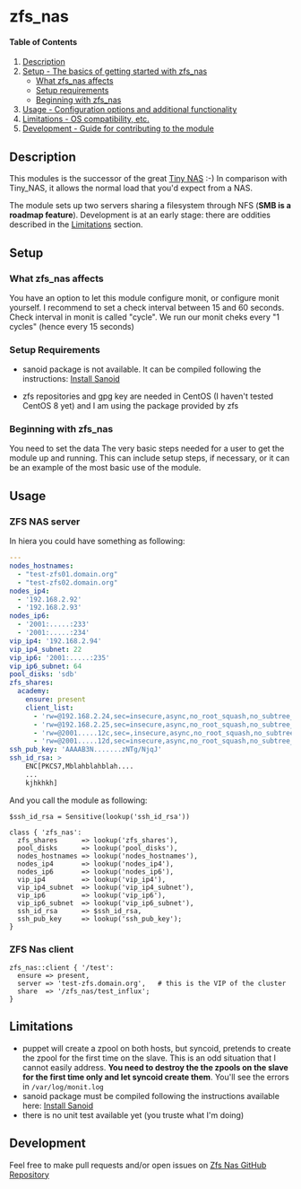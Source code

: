 # zfs_nas

#### Table of Contents

1. [Description](#description)
2. [Setup - The basics of getting started with zfs_nas](#setup)
    * [What zfs_nas affects](#what-zfs_nas-affects)
    * [Setup requirements](#setup-requirements)
    * [Beginning with zfs_nas](#beginning-with-zfs_nas)
3. [Usage - Configuration options and additional functionality](#usage)
4. [Limitations - OS compatibility, etc.](#limitations)
5. [Development - Guide for contributing to the module](#development)

## Description

This modules is the successor of the great [Tiny NAS](https://forge.puppet.com/maxadamo/tiny_nas) :-)
In comparison with Tiny_NAS, it allows the normal load that you'd expect from a NAS.

The module sets up two servers sharing a filesystem through NFS (**SMB is a roadmap feature**).
Development is at an early stage: there are oddities described in the [Limitations](#limitations) section.

## Setup

### What zfs_nas affects

You have an option to let this module configure monit, or configure monit yourself.
I recommend to set a check interval between 15 and 60 seconds. Check interval in monit is called "cycle". We run our monit cheks every "1 cycles" (hence every 15 seconds)

### Setup Requirements

* sanoid package is not available. It can be compiled following the instructions: [Install Sanoid](https://github.com/jimsalterjrs/sanoid/blob/master/INSTALL.md)

* zfs repositories and gpg key are needed in CentOS (I haven't tested CentOS 8 yet) and I am using the package provided by zfs

### Beginning with zfs_nas

You need to set the data
The very basic steps needed for a user to get the module up and running. This can include setup steps, if necessary, or it can be an example of the most basic use of the module.

## Usage

### ZFS NAS server

In hiera you could have something as following:

```yaml
---
nodes_hostnames:
  - "test-zfs01.domain.org"
  - "test-zfs02.domain.org"
nodes_ip4:
  - '192.168.2.92'
  - '192.168.2.93'
nodes_ip6:
  - '2001:.....:233'
  - '2001:.....:234'
vip_ip4: '192.168.2.94'
vip_ip4_subnet: 22
vip_ip6: '2001:.....:235'
vip_ip6_subnet: 64
pool_disks: 'sdb'
zfs_shares:
  academy:
    ensure: present
    client_list:
      - 'rw=@192.168.2.24,sec=insecure,async,no_root_squash,no_subtree_check'
      - 'rw=@192.168.2.25,sec=insecure,async,no_root_squash,no_subtree_check'
      - 'rw=@2001.....12c,sec=,insecure,async,no_root_squash,no_subtree_check'
      - 'rw=@2001.....12d,sec=insecure,async,no_root_squash,no_subtree_check'
ssh_pub_key: 'AAAAB3N.......zNTg/NjqJ'
ssh_id_rsa: >
    ENC[PKCS7,Mblahblahblah....
    ...
    kjhkhkh]
```

And you call the module as following:

```puppet
$ssh_id_rsa = Sensitive(lookup('ssh_id_rsa'))

class { 'zfs_nas':
  zfs_shares      => lookup('zfs_shares'),
  pool_disks      => lookup('pool_disks'),
  nodes_hostnames => lookup('nodes_hostnames'),
  nodes_ip4       => lookup('nodes_ip4'),
  nodes_ip6       => lookup('nodes_ip6'),
  vip_ip4         => lookup('vip_ip4'),
  vip_ip4_subnet  => lookup('vip_ip4_subnet'),
  vip_ip6         => lookup('vip_ip6'),
  vip_ip6_subnet  => lookup('vip_ip6_subnet'),
  ssh_id_rsa      => $ssh_id_rsa,
  ssh_pub_key     => lookup('ssh_pub_key');
}
```

### ZFS Nas client

```puppet
zfs_nas::client { '/test':
  ensure => present,
  server => 'test-zfs.domain.org',   # this is the VIP of the cluster
  share  => '/zfs_nas/test_influx';
}
```

## Limitations

* puppet will create a zpool on both hosts, but syncoid, pretends to create the zpool for the first time on the slave. This is an odd situation that I cannot easily address. **You need to destroy the the zpools on the slave for the first time only and let syncoid create them**. You'll see the errors in `/var/log/monit.log`
* sanoid package must be compiled following the instructions available here: [Install Sanoid](https://github.com/jimsalterjrs/sanoid/blob/master/INSTALL.md)
* there is no unit test available yet (you truste what I'm doing)

## Development

Feel free to make pull requests and/or open issues on [Zfs Nas GitHub Repository](https://github.com/maxadamo/zfs_nas)

